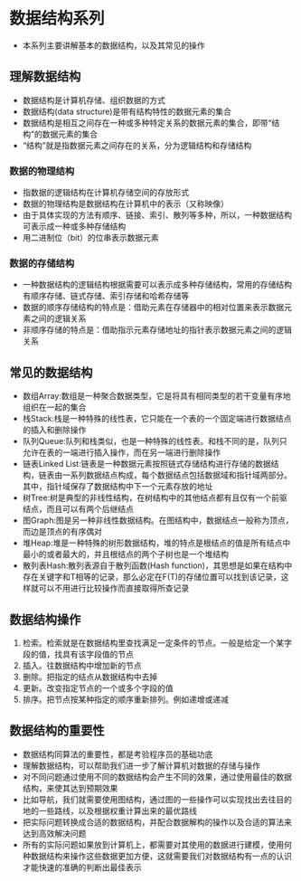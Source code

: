 # 数据结构系列

- 本系列主要讲解基本的数据结构，以及其常见的操作

## 理解数据结构

- 数据结构是计算机存储、组织数据的方式
- 数据结构(data structure)是带有结构特性的数据元素的集合
- 数据结构是相互之间存在一种或多种特定关系的数据元素的集合，即带“结构”的数据元素的集合
- “结构”就是指数据元素之间存在的关系，分为逻辑结构和存储结构

### 数据的物理结构

- 指数据的逻辑结构在计算机存储空间的存放形式
- 数据的物理结构是数据结构在计算机中的表示（又称映像）
- 由于具体实现的方法有顺序、链接、索引、散列等多种，所以，一种数据结构可表示成一种或多种存储结构
- 用二进制位（bit）的位串表示数据元素

### 数据的存储结构

- 一种数据结构的逻辑结构根据需要可以表示成多种存储结构，常用的存储结构有顺序存储、链式存储、索引存储和哈希存储等
- 数据的顺序存储结构的特点是：借助元素在存储器中的相对位置来表示数据元素之间的逻辑关系
- 非顺序存储的特点是：借助指示元素存储地址的指针表示数据元素之间的逻辑关系

## 常见的数据结构

- 数组Array:数组是一种聚合数据类型，它是将具有相同类型的若干变量有序地组织在一起的集合
- 栈Stack:栈是一种特殊的线性表，它只能在一个表的一个固定端进行数据结点的插入和删除操作
- 队列Queue:队列和栈类似，也是一种特殊的线性表。和栈不同的是，队列只允许在表的一端进行插入操作，而在另一端进行删除操作
- 链表Linked List:链表是一种数据元素按照链式存储结构进行存储的数据结构，链表由一系列数据结点构成，每个数据结点包括数据域和指针域两部分。其中，指针域保存了数据结构中下一个元素存放的地址
- 树Tree:树是典型的非线性结构，在树结构中的其他结点都有且仅有一个前驱结点，而且可以有两个后继结点
- 图Graph:图是另一种非线性数据结构。在图结构中，数据结点一般称为顶点，而边是顶点的有序偶对
- 堆Heap:堆是一种特殊的树形数据结构，堆的特点是根结点的值是所有结点中最小的或者最大的，并且根结点的两个子树也是一个堆结构
- 散列表Hash:散列表源自于散列函数(Hash function)，其思想是如果在结构中存在关键字和T相等的记录，那么必定在F(T)的存储位置可以找到该记录，这样就可以不用进行比较操作而直接取得所查记录

## 数据结构操作

1. 检索。检索就是在数据结构里查找满足一定条件的节点。一般是给定一个某字段的值，找具有该字段值的节点
2. 插入。往数据结构中增加新的节点
3. 删除。把指定的结点从数据结构中去掉
4. 更新。改变指定节点的一个或多个字段的值
5. 排序。把节点按某种指定的顺序重新排列。例如递增或递减

## 数据结构的重要性

- 数据结构同算法的重要性，都是考验程序员的基础功底
- 理解数据结构，可以帮助我们进一步了解计算机对数据的存储与操作
- 对不同问题通过使用不同的数据结构会产生不同的效果，通过使用最佳的数据结构，来使其达到预期效果
- 比如导航，我们就需要使用图结构，通过图的一些操作可以实现找出去往目的地的一些路线，以及根据权重计算出来的最优路线
- 把实际问题转换成合适的数据结构，并配合数据解构的操作以及合适的算法来达到高效解决问题
- 所有的实际问题如果放到计算机上，都需要对其使用的数据进行建模，使用何种数据结构来操作这些数据更加方便，这就需要我们对数据结构有一点的认识才能快速的准确的判断出最佳表示
